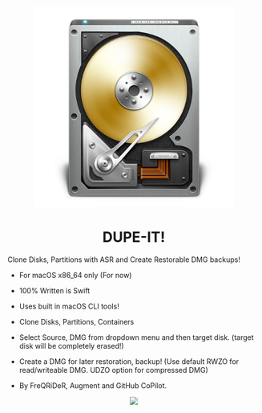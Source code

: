 <div align="center">
             <img src="/DUPE-IT.png" width="400" />
             <h1>DUPE-IT!</h1>
</div>

Clone Disks, Partitions with ASR and Create Restorable DMG backups!

* For macOS x86_64 only (For now)
* 100% Written is Swift
* Uses built in macOS CLI tools!
* Clone Disks, Partitions, Containers
* Select Source, DMG from dropdown menu and then target disk.
  (target disk will be completely erased!)
* Create a DMG for later restoration, backup!
  (Use default RWZO for read/writeable DMG. UDZO option for compressed DMG)

* By FreQRiDeR, Augment and GitHub CoPilot.


<div align="center">
             <img src="/images/window1.png" width="700" />
             
</div>
